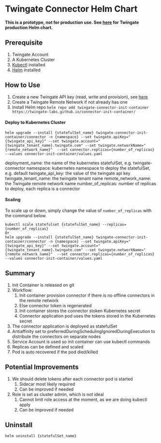 # Twingate Connector Helm Chart
**This is a prototype, not for production use. See [here](https://github.com/Twingate/helm-charts) for Twingate production Helm chart.**

## Prerequisite
1. Twingate Account
2. A Kubernetes Cluster
3. [Kubectl](https://kubernetes.io/docs/tasks/tools/) installed
4. [Helm](https://helm.sh/docs/intro/install/) installed

## How to Use
1. Create a new Twingate API key (read, write and provision), see [here](https://www.twingate.com/docs/api-overview/#getting-started)
2. Create a Twingate Remote Network if not already has one
3. Install Helm repo `helm repo add twingate-connector-init-container https://twingate-labs.github.io/connector-init-container/`


#### Deploy to Kubernetes Cluster
```helm upgrade --install {statefulSet_name} twingate-connector-init-container/connector -n {namespace} --set twingate.apiKey="{twingate_api_key}" --set twingate.account="{twingate_tenant_name}.twingate.com" --set twingate.networkName="{remote_network_name}"  --set connector.replicas={number_of_replicas} --values connector-init-container/values.yaml```

deployment_name: the name of the kubernetes statefulSet, e.g. twingate-connector
namespace: kubernetes namespace to deploy the statefulSet, e.g. default
twingate_api_key: the value of the twingate api key
twingate_tenant_name: the twingate tenant name
remote_network_name: the Twingate remote network name
number_of_replicas: number of replicas to deploy, each replica is a connector


#### Scaling
To scale up or down, simply change the value of `number_of_replicas` with the command below.
``` 
kubectl scale statefulset {statefulSet_name} --replicas={number_of_replicas}
Or
helm upgrade --install {statefulSet_name} twingate-connector-init-container/connector -n {namespace} --set twingate.apiKey="{twingate_api_key}" --set twingate.account="{twingate_tenant_name}.twingate.com" --set twingate.networkName="{remote_network_name}"  --set connector.replicas={number_of_replicas} --values connector-init-container/values.yaml
```

## Summary
1. Init Container is released on git
2. Workflow:
   1. Init container provision connector if there is no offline connectors in the remote network
   2. Else connector token is regenerated
   3. Init container stores the connector stoken Kubernetes secret
   4. Connector application pod uses the tokens stored in the Kubernetes secret
3. The connector application is deployed as statefulSet
4. Antiaffinity set to preferredDuringSchedulingIgnoredDuringExecution to distribute the connectors on separate nodes
5. Service Account is used so init container can use kubectl commands
6. Replicas can be defined and scaled
7. Pod is auto recovered if the pod died/killed

## Potential Improvements
1. We should delete tokens after each connector pod is started
   1. Sidecar most likely required
   2. Can be improved if needed
2. Role is set as cluster admin, which is not ideal
   1. Cannot limit role access at the moment, as we are doing kubectl apply
   2. Can be improved if needed


## Uninstall
```helm uninstall {statefulSet_name}```